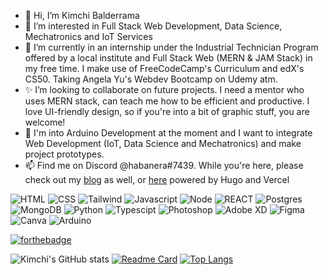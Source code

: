 - 👋 Hi, I’m Kimchi Balderrama
- 👀 I’m interested in Full Stack Web Development, Data Science, Mechatronics and IoT Services
- 🌱 I’m currently in an internship under the Industrial Technician Program offered by a local institute and Full Stack Web (MERN & JAM Stack) in my free time. I make use of FreeCodeCamp's Curriculum and edX's CS50. Taking Angela Yu's Webdev Bootcamp on Udemy atm.
- ✨  I’m looking to collaborate on future projects. I need a mentor who uses MERN stack, can teach me how to be efficient and productive. I love UI-friendly design, so if you're into a bit of graphic stuff, you are welcome! 
- 💞️ I'm into Arduino Development at the moment and I want to integrate Web Development (IoT, Data Science and Mechatronics) and make project prototypes.
- 📫 Find me on Discord @habanera#7439. While you're here, please check out my [blog](https://kimchibalderrama.me/) as well, or [here](https://kimchibalderrama.vercel.app/) powered by Hugo and Vercel 

![HTML](https://img.shields.io/badge/HTML5-E34F26?style=for-the-badge&logo=html5&logoColor=white)
![CSS](https://img.shields.io/badge/CSS3-1572B6?style=for-the-badge&logo=css3&logoColor=white)
![Tailwind](https://img.shields.io/badge/Tailwind_CSS-38B2AC?style=for-the-badge&logo=tailwind-css&logoColor=white)
![Javascript](https://img.shields.io/badge/JavaScript-F7DF1E?style=for-the-badge&logo=JavaScript&logoColor=black)
![Node](https://img.shields.io/badge/Node.js-43853D?style=for-the-badge&logo=node.js&logoColor=white)
![REACT](https://img.shields.io/badge/React-20232A?style=for-the-badge&logo=react&logoColor=61DAFB)
![Postgres](https://img.shields.io/badge/PostgreSQL-316192?style=for-the-badge&logo=postgresql&logoColor=white)
![MongoDB](https://img.shields.io/badge/MongoDB-4EA94B?style=for-the-badge&logo=mongodb&logoColor=black)
![Python](https://img.shields.io/badge/Python-14354C?style=for-the-badge&logo=python&logoColor=white)
![Typescipt](https://img.shields.io/badge/TypeScript-007ACC?style=for-the-badge&logo=typescript&logoColor=white)
![Photoshop](https://img.shields.io/badge/Adobe%20Photoshop-31A8FF?style=for-the-badge&logo=Adobe%20Photoshop&logoColor=black)
![Adobe XD](https://img.shields.io/badge/Adobe%20XD-470137?style=for-the-badge&logo=Adobe%20XD&logoColor=#FF61F6)
![Figma](https://img.shields.io/badge/Figma-F24E1E?style=for-the-badge&logo=figma&logoColor=white)
![Canva](https://img.shields.io/badge/Canva-%2300C4CC.svg?&style=for-the-badge&logo=Canva&logoColor=black)
![Arduino](https://img.shields.io/badge/Arduino-00979D?style=for-the-badge&logo=Arduino&logoColor=white)

[![forthebadge](https://forthebadge.com/images/badges/built-with-love.svg)](https://forthebadge.com)


![Kimchi's GitHub stats](https://github-readme-stats.vercel.app/api?username=haban3ra&show_icons=true&theme=dracula)
[![Readme Card](https://github-readme-stats.vercel.app/api/pin/?username=haban3ra&repo=github-readme-stats)](https://github.com/haban3ra/angelayu-bootcamp-2022)
[![Top Langs](https://github-readme-stats.vercel.app/api/top-langs/?username=haban3ra&layout=compact&theme=dracula)](https://github.com/haban3ra/github-readme-stats)
<!---
haban3ra/haban3ra is a ✨ special ✨ repository because its `README.md` (this file) appears on your GitHub profile.
You can click the Preview link to take a look at your changes.
--->
